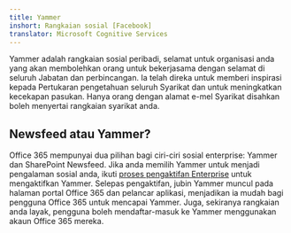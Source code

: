 ```yaml
---
title: Yammer
inshort: Rangkaian sosial [Facebook]
translator: Microsoft Cognitive Services
---
```


Yammer adalah rangkaian sosial peribadi, selamat untuk organisasi anda yang akan membolehkan orang untuk bekerjasama dengan selamat di seluruh Jabatan dan perbincangan. Ia telah direka untuk memberi inspirasi kepada Pertukaran pengetahuan seluruh Syarikat dan untuk meningkatkan kecekapan pasukan. Hanya orang dengan alamat e-mel Syarikat disahkan boleh menyertai rangkaian syarikat anda.

## Newsfeed atau Yammer?
Office 365 mempunyai dua pilihan bagi ciri-ciri sosial enterprise: Yammer dan SharePoint Newsfeed. Jika anda memilih Yammer untuk menjadi pengalaman sosial anda, ikuti [proses pengaktifan Enterprise](https://support.office.com/en-us/article/Enterprise-Activation-process-4f924c74-87d2-49d0-a4f6-cba3ce2b0e7c) untuk mengaktifkan Yammer. Selepas pengaktifan, jubin Yammer muncul pada halaman portal Office 365 dan pelancar aplikasi, menjadikan ia mudah bagi pengguna Office 365 untuk mencapai Yammer. Juga, sekiranya rangkaian anda layak, pengguna boleh mendaftar-masuk ke Yammer menggunakan akaun Office 365 mereka.



